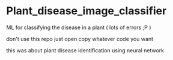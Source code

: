 # Plant_disease_image_classifier
ML for classifying the disease in a plant (  lots of errors ;P   )


don't use this repo
just open 
copy whatever code you want

this was about plant disease identification 
using neural network 

